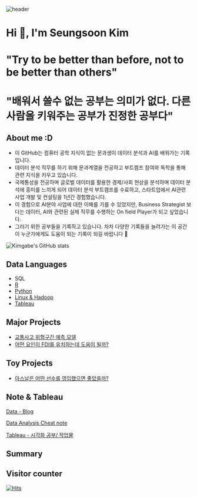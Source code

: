 ![header](https://capsule-render.vercel.app/api?type=Waving&color=auto&height=200&section=header&text=Wellcome%20gabe's%20github🙇‍♂️&fontSize=60)

# Hi 👋, I'm Seungsoon Kim
# "Try to be better than before, not to be better than others"
# "배워서 쓸수 없는 공부는 의미가 없다. 다른 사람을 키워주는 공부가 진정한 공부다" 

## About me :D
- 이 GitHub는 컴퓨터 공학 지식이 없는 문과생이 데이터 분석과 AI를 배워가는 기록입니다.
- 데이터 분석 직무를 하기 위해 문과계열을 전공하고 부트캠프 참여와 독학을 통해 관련 지식을 키우고 있습니다.
- 국제통상을 전공하며 글로벌 데이터를 활용한 경제/사회 현상을 분석하며 데이터 분석에 흥미를 느끼게 되어 데이터 분석 부트캠프를 수료하고, 스타트업에서 AI관련 사업 개발 및 컨설팅을 1년간 경험했습니다.
- 이 경험으로 AI분야 사업에 대한 이해를 기를 수 있었지만, Business Strategist 보다는 데이터, AI와 관련된 실제 직무를 수행하는 On field Player가 되고 싶었습니다.
- 그러기 위한 공부들을 기록하고 있습니다. 차차 다양한 기록들을 늘려가는 이 공간이 누군가에게도 도움이 되는 기록이 되길 바랍니다 🙏

![Kimgabe's GitHub stats](https://github-readme-stats.vercel.app/api?username=Kimgabe&show_icons=true&theme=스타일)

## Data Languages
- SQL
- [R](https://gabesoon.notion.site/R-bf841bdd11214154a7fe4493836a4ed5)
- [Python](https://github.com/gabesoon/Python)
- [Linux & Hadoop](https://www.notion.so/gabesoon/Linux-Hadoop-b942c9fbfbdc44bfbab8e9ace35464fa)
- [Tableau]()

## Major Projects
- [교통사고 위험구간 예측 모델](https://github.com/gabesoon/Projects/tree/main/%5B%EA%B3%B5%EB%AA%A8%EC%A0%84%5D%20%EB%8C%80%EC%A0%84%EC%8B%9C%20%EA%B5%90%ED%86%B5%EC%82%AC%EA%B3%A0%20%EC%9C%84%ED%97%98%EA%B5%AC%EA%B0%84%20%EC%98%88%EC%B8%A1%ED%95%98%EA%B8%B0)
- [어떤 요인이 FDI를 유치하는데 도움이 될까?](https://github.com/gabesoon/Projects/tree/main/%5BHadoop%20%EA%B8%B0%EB%B0%98%20%ED%94%84%EB%A1%9C%EC%A0%9D%ED%8A%B8%5D%20%ED%9A%8C%EA%B7%80%20%EB%B6%84%EC%84%9D%EC%9C%BC%EB%A1%9C%20FDI%20%EC%9C%A0%EC%B9%98%20%EC%9A%94%EC%9D%B8%20%ED%8C%8C%EC%95%85%ED%95%98%EA%B8%B0)

## Toy Projects
- [아스날은 어떤 선수를 영입했으면 좋았을까?](https://github.com/gabesoon/Projects/tree/main/%5B%EC%8A%A4%ED%8F%AC%EC%B8%A0%20%EB%8D%B0%EC%9D%B4%ED%84%B0%20EDA%5D%20%EB%88%84%EA%B5%AC%EB%A5%BC%20%EC%98%81%EC%9E%85%ED%95%B4%EC%95%BC%20%ED%95%A0%EA%B9%8C%3F)

## Note & Tableau
[Data - Blog](https://kimgabe.github.io/)

[Data Analysis Cheat note](https://github.com/gabesoon/Data_analysis_Cheatsheet)

[Tableau - 시각화 공부/ 작업물]()

## Summary


## Visitor counter
[![Hits](https://hits.seeyoufarm.com/api/count/incr/badge.svg?url=https%3A%2F%2Fgithub.com%2Fgabesoon&count_bg=%23C83D90&title_bg=%23555555&icon=&icon_color=%23E7E7E7&title=hits&edge_flat=false)](https://hits.seeyoufarm.com)

   
